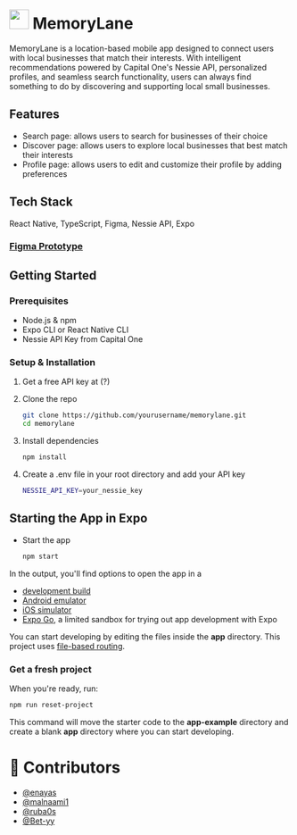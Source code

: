 # [<img src="https://github.com/user-attachments/assets/3651220e-bac6-447f-ba09-9b5570a3aeff" height="35"/>]([image.png](https://github.com/user-attachments/assets/3651220e-bac6-447f-ba09-9b5570a3aeff)) MemoryLane 
MemoryLane is a location-based mobile app designed to connect users with local businesses that match their interests. With intelligent recommendations powered by Capital One's Nessie API, personalized profiles, and seamless search functionality, users can always find something to do by discovering and supporting local small businesses.

## Features
- Search page: allows users to search for businesses of their choice
- Discover page: allows users to explore local businesses that best match their interests
- Profile page: allows users to edit and customize their profile by adding preferences

## Tech Stack
React Native, TypeScript, Figma, Nessie API, Expo

### [Figma Prototype](https://www.figma.com/proto/vgQUgyES6yQElNE9rfJzR9/Memory-Lane?page-id=12%3A2&node-id=289-3012&p=f&viewport=935%2C458%2C0.17&t=ngSTo74VpegxtMzC-1&scaling=scale-down&content-scaling=fixed&starting-point-node-id=12%3A3)

## Getting Started
### Prerequisites
- Node.js & npm
- Expo CLI or React Native CLI
- Nessie API Key from Capital One

### Setup & Installation
1. Get a free API key at (?)
2. Clone the repo
   ```bash
   git clone https://github.com/yourusername/memorylane.git
   cd memorylane
   ```
4. Install dependencies

   ```bash
   npm install
   ```
5. Create a .env file in your root directory and add your API key
   ```bash
   NESSIE_API_KEY=your_nessie_key
   ```

## Starting the App in Expo
- Start the app
   ```bash
   npm start
   ```

In the output, you'll find options to open the app in a

- [development build](https://docs.expo.dev/develop/development-builds/introduction/)
- [Android emulator](https://docs.expo.dev/workflow/android-studio-emulator/)
- [iOS simulator](https://docs.expo.dev/workflow/ios-simulator/)
- [Expo Go](https://expo.dev/go), a limited sandbox for trying out app development with Expo

You can start developing by editing the files inside the **app** directory. This project uses [file-based routing](https://docs.expo.dev/router/introduction).

### Get a fresh project

When you're ready, run:

```bash
npm run reset-project
```

This command will move the starter code to the **app-example** directory and create a blank **app** directory where you can start developing.

# 👥 Contributors
- [@enayas](https://github.com/enayas)
- [@malnaami1](https://github.com/malnaami1)
- [@ruba0s](https://github.com/ruba0s)
- [@Bet-yy](https://github.com/Bet-yy)
